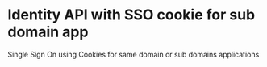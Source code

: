 # Identity API with SSO cookie for sub domain app
Single Sign On using Cookies for same domain or sub domains applications
